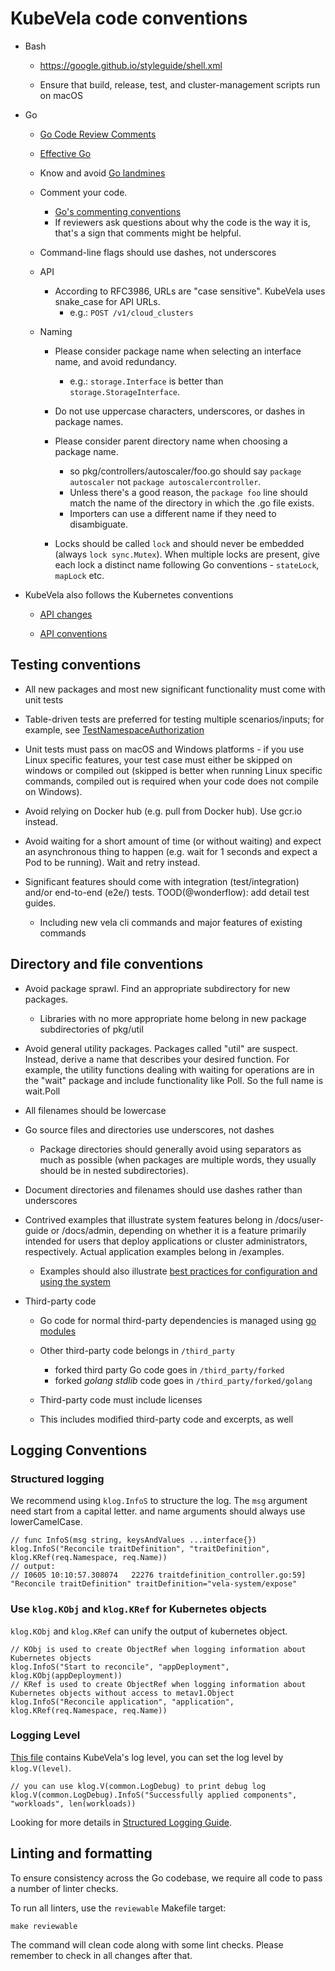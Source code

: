 # KubeVela code conventions

- Bash

  - https://google.github.io/styleguide/shell.xml

  - Ensure that build, release, test, and cluster-management scripts run on
    macOS

- Go

  - [Go Code Review Comments](https://github.com/golang/go/wiki/CodeReviewComments)

  - [Effective Go](https://golang.org/doc/effective_go.html)

  - Know and avoid [Go landmines](https://gist.github.com/lavalamp/4bd23295a9f32706a48f)

  - Comment your code.
    - [Go's commenting conventions](http://blog.golang.org/godoc-documenting-go-code)
    - If reviewers ask questions about why the code is the way it is, that's a
      sign that comments might be helpful.

  - Command-line flags should use dashes, not underscores

  - API
    - According to RFC3986, URLs are "case sensitive". KubeVela uses snake_case for API URLs.
      - e.g.: `POST /v1/cloud_clusters`

  - Naming
    - Please consider package name when selecting an interface name, and avoid
      redundancy.

      - e.g.: `storage.Interface` is better than `storage.StorageInterface`.

    - Do not use uppercase characters, underscores, or dashes in package
      names.
    - Please consider parent directory name when choosing a package name.

      - so pkg/controllers/autoscaler/foo.go should say `package autoscaler`
        not `package autoscalercontroller`.
      - Unless there's a good reason, the `package foo` line should match
        the name of the directory in which the .go file exists.
      - Importers can use a different name if they need to disambiguate.

    - Locks should be called `lock` and should never be embedded (always `lock
      sync.Mutex`). When multiple locks are present, give each lock a distinct name
      following Go conventions - `stateLock`, `mapLock` etc.

- KubeVela also follows the Kubernetes conventions

  - [API changes](https://github.com/kubernetes/community/blob/master/contributors/devel/sig-architecture/api_changes.md)

  - [API conventions](https://github.com/kubernetes/community/blob/master/contributors/devel/sig-architecture/api-conventions.md)
  
## Testing conventions

- All new packages and most new significant functionality must come with unit
  tests

- Table-driven tests are preferred for testing multiple scenarios/inputs; for
  example, see [TestNamespaceAuthorization](https://git.k8s.io/kubernetes/test/integration/auth/auth_test.go)
  
- Unit tests must pass on macOS and Windows platforms - if you use Linux
  specific features, your test case must either be skipped on windows or compiled
  out (skipped is better when running Linux specific commands, compiled out is
  required when your code does not compile on Windows).

- Avoid relying on Docker hub (e.g. pull from Docker hub). Use gcr.io instead.

- Avoid waiting for a short amount of time (or without waiting) and expect an
  asynchronous thing to happen (e.g. wait for 1 seconds and expect a Pod to be
  running). Wait and retry instead.

- Significant features should come with integration (test/integration) and/or
  end-to-end (e2e/) tests. TOOD(@wonderflow): add detail test guides.
  - Including new vela cli commands and major features of existing commands


## Directory and file conventions

- Avoid package sprawl. Find an appropriate subdirectory for new packages.
  - Libraries with no more appropriate home belong in new package
    subdirectories of pkg/util

- Avoid general utility packages. Packages called "util" are suspect. Instead,
  derive a name that describes your desired function. For example, the utility
  functions dealing with waiting for operations are in the "wait" package and
  include functionality like Poll. So the full name is wait.Poll

- All filenames should be lowercase

- Go source files and directories use underscores, not dashes
  - Package directories should generally avoid using separators as much as
    possible (when packages are multiple words, they usually should be in nested
    subdirectories).

- Document directories and filenames should use dashes rather than underscores

- Contrived examples that illustrate system features belong in
  /docs/user-guide or /docs/admin, depending on whether it is a feature primarily
  intended for users that deploy applications or cluster administrators,
  respectively. Actual application examples belong in /examples.
  - Examples should also illustrate [best practices for configuration and using the system](https://kubernetes.io/docs/concepts/configuration/overview/)

- Third-party code

  - Go code for normal third-party dependencies is managed using
    [go modules](https://github.com/golang/go/wiki/Modules)

  - Other third-party code belongs in `/third_party`
    - forked third party Go code goes in `/third_party/forked`
    - forked _golang stdlib_ code goes in `/third_party/forked/golang`

  - Third-party code must include licenses

  - This includes modified third-party code and excerpts, as well
  
## Logging Conventions

### Structured logging

We recommend using `klog.InfoS` to structure the log. The `msg` argument need start from a capital letter.
and name arguments should always use lowerCamelCase.

```golang
// func InfoS(msg string, keysAndValues ...interface{})
klog.InfoS("Reconcile traitDefinition", "traitDefinition", klog.KRef(req.Namespace, req.Name))
// output:
// I0605 10:10:57.308074   22276 traitdefinition_controller.go:59] "Reconcile traitDefinition" traitDefinition="vela-system/expose"
```

### Use `klog.KObj` and `klog.KRef` for Kubernetes objects

`klog.KObj` and `klog.KRef` can unify the output of kubernetes object.

```golang
// KObj is used to create ObjectRef when logging information about Kubernetes objects
klog.InfoS("Start to reconcile", "appDeployment", klog.KObj(appDeployment))
// KRef is used to create ObjectRef when logging information about Kubernetes objects without access to metav1.Object
klog.InfoS("Reconcile application", "application", klog.KRef(req.Namespace, req.Name))
```

### Logging Level

[This file](https://github.com/kubevela/kubevela/blob/master/pkg/controller/common/logs.go) contains KubeVela's log level,
you can set the log level by `klog.V(level)`.

```golang
// you can use klog.V(common.LogDebug) to print debug log
klog.V(common.LogDebug).InfoS("Successfully applied components", "workloads", len(workloads))
```

Looking for more details in [Structured Logging Guide](https://github.com/kubernetes/community/blob/master/contributors/devel/sig-instrumentation/migration-to-structured-logging.md#structured-logging-in-kubernetes).


## Linting and formatting

To ensure consistency across the Go codebase, we require all code to pass a number of linter checks.

To run all linters, use the `reviewable` Makefile target:

```shell script
make reviewable
```

The command will clean code along with some lint checks. Please remember to check in all changes after that.